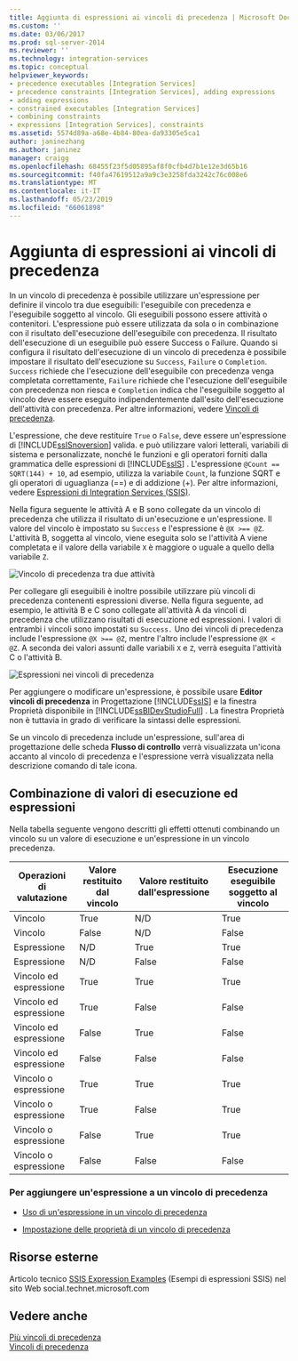 ```yaml
---
title: Aggiunta di espressioni ai vincoli di precedenza | Microsoft Docs
ms.custom: ''
ms.date: 03/06/2017
ms.prod: sql-server-2014
ms.reviewer: ''
ms.technology: integration-services
ms.topic: conceptual
helpviewer_keywords:
- precedence executables [Integration Services]
- precedence constraints [Integration Services], adding expressions
- adding expressions
- constrained executables [Integration Services]
- combining constraints
- expressions [Integration Services], constraints
ms.assetid: 5574d89a-a68e-4b84-80ea-da93305e5ca1
author: janinezhang
ms.author: janinez
manager: craigg
ms.openlocfilehash: 68455f23f5d05895af8f0cfb4d7b1e12e3d65b16
ms.sourcegitcommit: f40fa47619512a9a9c3e3258fda3242c76c008e6
ms.translationtype: MT
ms.contentlocale: it-IT
ms.lasthandoff: 05/23/2019
ms.locfileid: "66061898"
---
```

# <a name="add-expressions-to-precedence-constraints"></a>Aggiunta di espressioni ai vincoli di precedenza
  In un vincolo di precedenza è possibile utilizzare un'espressione per definire il vincolo tra due eseguibili: l'eseguibile con precedenza e l'eseguibile soggetto al vincolo. Gli eseguibili possono essere attività o contenitori. L'espressione può essere utilizzata da sola o in combinazione con il risultato dell'esecuzione dell'eseguibile con precedenza. Il risultato dell'esecuzione di un eseguibile può essere Success o Failure. Quando si configura il risultato dell'esecuzione di un vincolo di precedenza è possibile impostare il risultato dell'esecuzione su `Success`, `Failure` o `Completion`. `Success` richiede che l'esecuzione dell'eseguibile con precedenza venga completata correttamente, `Failure` richiede che l'esecuzione dell'eseguibile con precedenza non riesca e `Completion` indica che l'eseguibile soggetto al vincolo deve essere eseguito indipendentemente dall'esito dell'esecuzione dell'attività con precedenza. Per altre informazioni, vedere [Vincoli di precedenza](control-flow/precedence-constraints.md).  
  
 L'espressione, che deve restituire `True` o `False`, deve essere un'espressione di [!INCLUDE[ssISnoversion](../includes/ssisnoversion-md.md)] valida. e può utilizzare valori letterali, variabili di sistema e personalizzate, nonché le funzioni e gli operatori forniti dalla grammatica delle espressioni di [!INCLUDE[ssIS](../includes/ssis-md.md)] . L'espressione `@Count == SQRT(144) + 10`, ad esempio, utilizza la variabile `Count`, la funzione SQRT e gli operatori di uguaglianza (==) e di addizione (+). Per altre informazioni, vedere [Espressioni di Integration Services &#40;SSIS&#41;](expressions/integration-services-ssis-expressions.md).  
  
 Nella figura seguente le attività A e B sono collegate da un vincolo di precedenza che utilizza il risultato di un'esecuzione e un'espressione. Il valore del vincolo è impostato su `Success` e l'espressione è `@X >== @Z`. L'attività B, soggetta al vincolo, viene eseguita solo se l'attività A viene completata e il valore della variabile `X` è maggiore o uguale a quello della variabile `Z`.  
  
 ![Vincolo di precedenza tra due attività](media/mw-dts-03.gif "Vincolo di precedenza tra due attività")  
  
 Per collegare gli eseguibili è inoltre possibile utilizzare più vincoli di precedenza contenenti espressioni diverse. Nella figura seguente, ad esempio, le attività B e C sono collegate all'attività A da vincoli di precedenza che utilizzano risultati di esecuzione ed espressioni. I valori di entrambi i vincoli sono impostati su `Success.` Uno dei vincoli di precedenza include l'espressione `@X >== @Z`, mentre l'altro include l'espressione `@X < @Z`. A seconda dei valori assunti dalle variabili `X` e `Z`, verrà eseguita l'attività C o l'attività B.  
  
 ![Espressioni nei vincoli di precedenza](media/mw-dts-04.gif "Espressioni nei vincoli di precedenza")  
  
 Per aggiungere o modificare un'espressione, è possibile usare **Editor vincoli di precedenza** in Progettazione [!INCLUDE[ssIS](../includes/ssis-md.md)] e la finestra Proprietà disponibile in [!INCLUDE[ssBIDevStudioFull](../includes/ssbidevstudiofull-md.md)] . La finestra Proprietà non è tuttavia in grado di verificare la sintassi delle espressioni.  
  
 Se un vincolo di precedenza include un'espressione, sull'area di progettazione delle scheda **Flusso di controllo** verrà visualizzata un'icona accanto al vincolo di precedenza e l'espressione verrà visualizzata nella descrizione comando di tale icona.  
  
## <a name="combining-execution-values-and-expressions"></a>Combinazione di valori di esecuzione ed espressioni  
 Nella tabella seguente vengono descritti gli effetti ottenuti combinando un vincolo su un valore di esecuzione e un'espressione in un vincolo precedenza.  
  
|Operazioni di valutazione|Valore restituito dal vincolo|Valore restituito dall'espressione|Esecuzione eseguibile soggetto al vincolo|  
|--------------------------|-----------------------------|-----------------------------|---------------------------------|  
|Vincolo|True|N/D|True|  
|Vincolo|False|N/D|False|  
|Espressione|N/D|True|True|  
|Espressione|N/D|False|False|  
|Vincolo ed espressione|True|True|True|  
|Vincolo ed espressione|True|False|False|  
|Vincolo ed espressione|False|True|False|  
|Vincolo ed espressione|False|False|False|  
|Vincolo o espressione|True|True|True|  
|Vincolo o espressione|True|False|True|  
|Vincolo o espressione|False|True|True|  
|Vincolo o espressione|False|False|False|  
  
### <a name="to-add-an-expression-to-a-precedence-constraint"></a>Per aggiungere un'espressione a un vincolo di precedenza  
  
-   [Uso di un'espressione in un vincolo di precedenza](../../2014/integration-services/use-an-expression-in-a-precedence-constraint.md)  
  
-   [Impostazione delle proprietà di un vincolo di precedenza](../../2014/integration-services/set-the-properties-of-a-precedence-constraint.md)  
  
## <a name="external-resources"></a>Risorse esterne  
 Articolo tecnico [SSIS Expression Examples](https://go.microsoft.com/fwlink/?LinkId=220761) (Esempi di espressioni SSIS) nel sito Web social.technet.microsoft.com  
  
## <a name="see-also"></a>Vedere anche  
 [Più vincoli di precedenza](../../2014/integration-services/multiple-precedence-constraints.md)   
 [Vincoli di precedenza](control-flow/precedence-constraints.md)  
  
  
